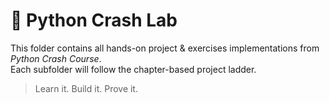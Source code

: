 # 🧪 Python Crash Lab

This folder contains all hands-on project & exercises implementations from _Python Crash Course_.  
Each subfolder will follow the chapter-based project ladder.

> Learn it. Build it. Prove it.
